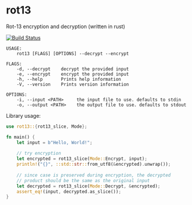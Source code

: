 # rot13

Rot-13 encryption and decryption (written in rust)

[![Build Status](https://travis-ci.com/cameronp98/rot13-rs.svg?branch=master)](https://travis-ci.com/cameronp98/rot13-rs)

```
USAGE:
    rot13 [FLAGS] [OPTIONS] --decrypt --encrypt

FLAGS:
    -d, --decrypt    decrypt the provided input
    -e, --encrypt    encrypt the provided input
    -h, --help       Prints help information
    -V, --version    Prints version information

OPTIONS:
    -i, --input <PATH>     the input file to use. defaults to stdin
    -o, --output <PATH>    the output file to use. defaults to stdout
```

Library usage:

```rust
use rot13::{rot13_slice, Mode};

fn main() {
    let input = b"Hello, World!";
    
    // try encryption
    let encrypted = rot13_slice(Mode::Encrypt, input);
    println!("{}", ::std::str::from_utf8(&encrypted).unwrap());
    
    // since case is preserved during encryption, the decrypted
    // product should be the same as the original input
    let decrypted = rot13_slice(Mode::Decrypt, &encrypted);
    assert_eq!(input, decrypted.as_slice());
}
```